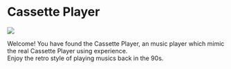 # Cassette Player
![](https://github.com/UPEI-Android-2018/group-projects-2019-yong-ye-qu/blob/master/presentation/main.png)

Welcome! You have found the Cassette Player, an music player which mimic the real Cassette Player using experience.<br>
Enjoy the retro style of playing musics back in the 90s.
